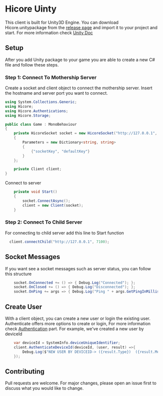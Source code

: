 ﻿# Hicore Uinty

This client is built for Unity3D Engine. You can download Hicore.unitypackage from the [release page](https://github.com/hicore/hicore-unity/releases) and import it to your project and start.
For more information check [Unity Doc](https://hicore.dev/unity/)
## Setup

After you add Unity package to your game you are able to create a new C# file and follow these steps.

### Step 1: Connect To Mothership Server

Create a socket and client object to connect the mothership server. Insert the hostname and server port you want to connect.

```csharp
using System.Collections.Generic;
using Hicore;
using Hicore.Authentications;
using Hicore.Storage;

public class Game : MonoBehaviour
{
    private HicoreSocket socket = new HicoreSocket("http://127.0.0.1", 7192)
    {
        Parameters = new Dictionary<string, string>
        {
            {"socketKey", "defaultKey"}
        }
    };

    private Client client;
}
```
Connect to server

```csharp
    private void Start()
    {
        socket.ConnectAsync();
        client = new Client(socket);
    }
```

### Step 2: Connect To Child Server

For connecting to child server add this line to Start function

```csharp
  client.connectChild("http://127.0.0.1", 7100);
```

## Socket Messages

If you want see a socket messages such as server status, you can follow this structure

```csharp
    socket.OnConnected += () => { Debug.Log("Connected"); };
    socket.OnClosed += () => { Debug.Log("Disconnected"); };
    socket.OnPing += args => { Debug.Log("Ping " + args.GetPingInMilliseconds()); };

```

## Create User

With a client object, you can create a new user or login the existing user. Authenticate offers more options to create or login, For more information check [Authentication](https://hicore.dev/authentication/) part. For example, we've created a new user by deviceId

```csharp
    var deviceId = SystemInfo.deviceUniqueIdentifier;
    client.AuthenticateDeviceId(deviceId, (user, result) =>{
        Debug.Log($"NEW USER BY DEVICEID-> ({result.Type})  ({result.Message}) ({result.Code}) ");
    });
```

## Contributing

Pull requests are welcome. For major changes, please open an issue first to discuss what you would like to change.

